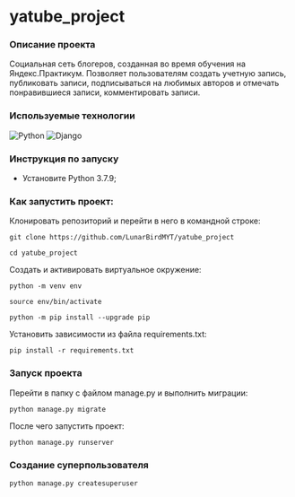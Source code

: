 # yatube_project
### Описание проекта
Социальная сеть блогеров, созданная во время обучения на Яндекс.Практикум. Позволяет пользователям создать учетную запись, публиковать записи, подписываться на любимых авторов и отмечать понравившиеся записи, комментировать записи.
### Используемые технологии
![Python](https://img.shields.io/badge/Python-3.7.9-green)
![Django](https://img.shields.io/badge/Django-2.2.16-green)

### Инструкция по запуску
- Установите Python 3.7.9;
### Как запустить проект:

Клонировать репозиторий и перейти в него в командной строке:
```
git clone https://github.com/LunarBirdMYT/yatube_project
```

```
cd yatube_project
```

Cоздать и активировать виртуальное окружение:

```
python -m venv env
```

```
source env/bin/activate
```

```
python -m pip install --upgrade pip
```

Установить зависимости из файла requirements.txt:

```
pip install -r requirements.txt
```

### Запуск проекта
Перейти в папку с файлом manage.py и выполнить миграции:
```
python manage.py migrate
```
После чего запустить проект:
```
python manage.py runserver
```

### Создание суперпользователя
```
python manage.py createsuperuser
```
